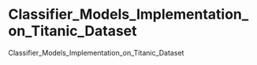 # Classifier_Models_Implementation_on_Titanic_Dataset
Classifier_Models_Implementation_on_Titanic_Dataset
